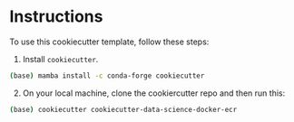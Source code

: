 # Instructions
To use this cookiecutter template, follow these steps:
1. Install `cookiecutter`.
```bash
(base) mamba install -c conda-forge cookiecutter
```
2. On your local machine, clone the cookiercutter repo and then run this:
```bash
(base) cookiecutter cookiecutter-data-science-docker-ecr
```
